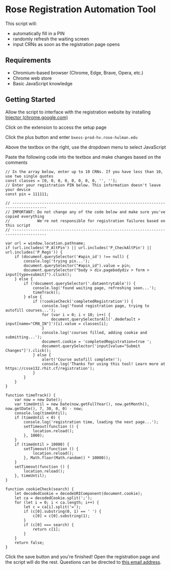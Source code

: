 # Rose Registration Automation Tool
This script will:
- automatically fill in a PIN
- randomly refresh the waiting screen
- input CRNs as soon as the registration page opens

## Requirements
- Chromium-based browser (Chrome, Edge, Brave, Opera, etc.)
- Chrome web store
- Basic JavaScript knowledge

## Getting Started
Allow the script to interface with the registration website by installing
[Injector (chrome.google.com)](https://chrome.google.com/webstore/detail/injector/bfdonckegflhbiamlmidciapolfccmmb)

Click on the extension to access the setup page

Click the plus button and enter 
`bxess-prod-hv.rose-hulman.edu`

Above the textbox on the right, use the dropdown menu to select JavaScript

Paste the following code into the textbox and make changes based on the comments
```
// In the array below, enter up to 10 CRNs. If you have less than 10, use two single quotes
const classes = [0, 0, 0, 0, 0, 0, 0, 0, '', ''];
// Enter your registration PIN below. This information doesn't leave your device
const pin = 111111;

// -------------------------------------------------------------------------------------
// IMPORTANT: Do not change any of the code below and make sure you've copied everything
//            We're not responsible for registration failures based on this script
// -------------------------------------------------------------------------------------

var url = window.location.pathname;
if (url.includes('P_AltPin') || url.includes('P_CheckAltPin') || url.includes('P_Regs')) {
    if (document.querySelector('#apin_id') !== null) {
        console.log('trying pin...');
        document.querySelector("#apin_id").value = pin;
        document.querySelector("body > div.pagebodydiv > form > input[type=submit]").click();
    } else {
        if (!document.querySelector('.dataentrytable')) {
            console.log('found waiting page, refreshing soon...');
            timeTrack();
        } else {
            if (!cookieCheck('completedRegistration')) {
                console.log('found registration page, trying to autofill courses...');
                for (var i = 0; i < 10; i++) {
                    document.querySelectorAll('.dedefault > input[name="CRN_IN"]')[i].value = classes[i];
                }
                console.log('courses filled, adding cookie and submitting...');
                document.cookie = 'completedRegistration=true ';
                document.querySelector('input[value="Submit Changes"]').click();
            } else {
                alert('Course autofill complete!');
                console.log('Thanks for using this tool! Learn more at https://csse132.rhit.cf/registration');
            }
        }
    }
}

function timeTrack() {
    var now = new Date();
    var timeUntil = new Date(now.getFullYear(), now.getMonth(), now.getDate(), 7, 30, 0, 0) - now;
    console.log(timeUntil);
    if (timeUntil < 0) {
        console.log('registration time, loading the next page...');
        setTimeout(function () {
            location.reload();
        }, 1000);
    }
    if (timeUntil > 10000) {
        setTimeout(function () {
            location.reload();
        }, Math.floor(Math.random() * 10000));
    }
    setTimeout(function () {
        location.reload();
    }, timeUntil);
}

function cookieCheck(search) {
    let decodedCookie = decodeURIComponent(document.cookie);
    let ca = decodedCookie.split(';');
    for (let i = 0; i < ca.length; i++) {
        let c = ca[i].split('=');
        if (c[0].substring(0, 1) == ' ') {
            c[0] = c[0].substring(1);
        }
        if (c[0] === search) {
            return c[1];
        }
    }
    return false;
}
```

Click the save button and you're finished! Open the registration page and the script will do the rest. Questions can be directed to [this email address](mailto:hello@canon.click).
